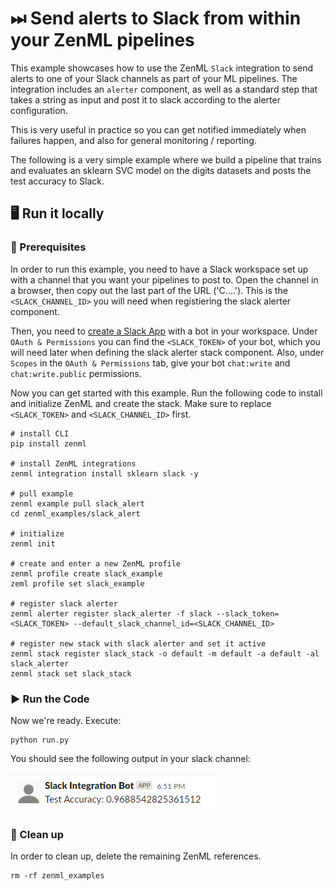 # ⏭ Send alerts to Slack from within your ZenML pipelines

This example showcases how to use the ZenML `Slack` integration to send alerts
to one of your Slack channels as part of your ML pipelines.
The integration includes an `alerter` component, as well as a standard step
that takes a string as input and post it to slack according to the alerter
configuration.

This is very useful in practice so you can get notified immediately when 
failures happen, and also for general monitoring / reporting.

The following is a very simple example where we build a pipeline that trains 
and evaluates an sklearn SVC model on the digits datasets and posts the test 
accuracy to Slack.

## 🖥 Run it locally

### 📄 Prerequisites

In order to run this example, you need to have a Slack workspace set up
with a channel that you want your pipelines to post to.
Open the channel in a browser, then copy out the last part of the URL 
('C....').
This is the `<SLACK_CHANNEL_ID>` you will need when registiering the
slack alerter component.

Then, you need to [create a Slack App](https://api.slack.com/apps?new_app=1)
with a bot in your workspace.
Under `OAuth & Permissions` you can find the `<SLACK_TOKEN>` of your bot,
which you will need later when defining the slack alerter stack component.
Also, under `Scopes` in the `OAuth & Permissions` tab, give your
bot `chat:write` and `chat:write.public` permissions.

Now you can get started with this example. 
Run the following code to install and initialize ZenML and create the stack.
Make sure to replace `<SLACK_TOKEN>` and `<SLACK_CHANNEL_ID>` first.

```shell
# install CLI
pip install zenml

# install ZenML integrations
zenml integration install sklearn slack -y

# pull example
zenml example pull slack_alert
cd zenml_examples/slack_alert

# initialize
zenml init

# create and enter a new ZenML profile
zenml profile create slack_example
zeml profile set slack_example

# register slack alerter
zenml alerter register slack_alerter -f slack --slack_token=<SLACK_TOKEN> --default_slack_channel_id=<SLACK_CHANNEL_ID>

# register new stack with slack alerter and set it active
zenml stack register slack_stack -o default -m default -a default -al slack_alerter
zenml stack set slack_stack
```

### ▶️ Run the Code

Now we're ready. Execute:

```shell
python run.py
```

You should see the following output in your slack channel:

![TSlack Message Posted](assets/slack-message.png)

### 🧽 Clean up

In order to clean up, delete the remaining ZenML references.

```shell
rm -rf zenml_examples
```
